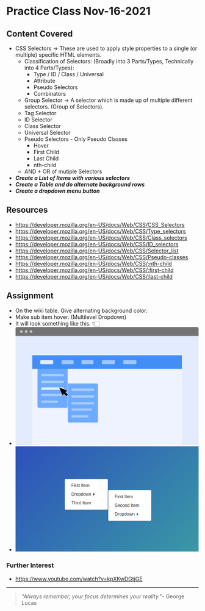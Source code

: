 # Practice Class Nov-16-2021

## Content Covered
- CSS Selectors -> These are used to apply style properties to a single (or multiple) specific HTML elements.
    - Classification of Selectors: (Broadly into 3 Parts/Types, Technically into 4 Parts/Types):
        - Type / ID / Class / Universal
        - Attribute
        - Pseudo Selectors
        - Combinators
    - Group Selector -> A selector which is made up of multiple different selectors. (Group of Selectors).
    - Tag Selector
    - ID Selector
    - Class Selector
    - Universal Selector
    - Pseudo Selectors - Only Pseudo Classes
        - Hover
        - First Child
        - Last Child
        - nth-child
    - AND + OR of mutiple Selectors
- ***Create a List of Items with various selectors***
- ***Create a Table and do alternate background rows***
- ***Create a dropdown menu button***

## Resources
- https://developer.mozilla.org/en-US/docs/Web/CSS/CSS_Selectors
- https://developer.mozilla.org/en-US/docs/Web/CSS/Type_selectors
- https://developer.mozilla.org/en-US/docs/Web/CSS/Class_selectors
- https://developer.mozilla.org/en-US/docs/Web/CSS/ID_selectors
- https://developer.mozilla.org/en-US/docs/Web/CSS/Selector_list
- https://developer.mozilla.org/en-US/docs/Web/CSS/Pseudo-classes
- https://developer.mozilla.org/en-US/docs/Web/CSS/:nth-child
- https://developer.mozilla.org/en-US/docs/Web/CSS/:first-child
- https://developer.mozilla.org/en-US/docs/Web/CSS/:last-child

## Assignment
- On the wiki table. Give alternating background color.
- Make sub item hover. (Multilevel Dropdown)
- It will look something like this. 👇🏻
- <img src="sample.svg" width="1080px" />
- <img src="sample1.png" width="1080px" />

### Further Interest
- https://www.youtube.com/watch?v=kpXKwDGtjGE

---
> *"Always remember, your focus determines your reality."*- George Lucas
